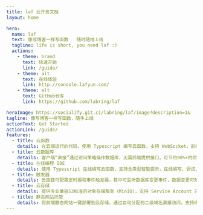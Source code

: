 ```yaml
---
title: laf 云开发文档
layout: home

hero:
  name: laf
  text: 像写博客一样写函数   随时随地上线
  tagline: life is short, you need laf :)
  actions:
    - theme: brand
      text: 快速开始
      link: /guide/
    - theme: alt
      text: 在线体验
      link: http://console.lafyun.com/
    - theme: alt
      text: GitHub仓库
      link: https://github.com/labring/laf

heroImage: https://socialify.git.ci/labring/laf/image?description=1&
tagline: 像写博客一样写函数，随手上线
actionText: Get Started
actionLink: /guide/
features:
  - title: 云函数
    details: 在云端运行的代码，使用 Typescript 编写云函数，支持 WebSocket，前端直接调用。云函数为 Node.js 运行环境。
  - title: 云数据库
    details: 客户端“直接”通过访问策略操作数据库，无需后端提供接口，可节约90%+的后端接口，前端开发者可独立完成应用开发。
  - title: 在线编程 IDE
    details: 使用 Typescript 在线编写云函数，支持全类型智能提示，在线编写、调试、日志，代码即内容，保存即发布。
  - title: 触发器
    details: 云函数可配置定时器和事件触发器，其中可监听数据库变更事件，数据变更可触发云函数的执行。
  - title: 云存储
    details: 提供专业兼容S3标准的对象存储服务（MinIO)，支持 Service Account 开放能力。
  - title: 静态网站托管
    details: 将前端静态网站一键部署到云存储，通过自动分配的二级域名直接访问，支持绑定自定义域名。
---
```

